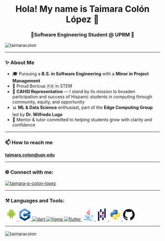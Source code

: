 <h1 align="center"> Hola! My name is Taimara Colón López 🌺</h1>
<h3 align="center">🐾Software Engineering Student @ UPRM 🐾</h3>

<p align="left">
  <img src="https://komarev.com/ghpvc/?username=taimaracolon&label=Profile%20views&color=0e75b6&style=flat" alt="taimaracolon" />
</p>

---

### ✨ About Me
- 🎓 Pursuing a **B.S. in Software Engineering** with a **Minor in Project Management**
- 🌴  Proud Boricua 🇵🇷 in STEM
- 🌟 **CAHSI Representative** — I stand by its mission to broaden participation and success of Hispanic students in computing through community, equity, and opportunity
- 📊 **ML & Data Science** enthusiast, part of the **Edge Computing Group** led by **Dr. Wilfredo Lugo**
- 🤝 Mentor & tutor committed to helping students grow with clarity and confidence

---

### 📫 How to reach me
**taimara.colon@upr.edu**

---

<h3 align="left">🌐 Connect with me:</h3>
<p align="left">
  <a href="https://linkedin.com/in/taimara-p-colon-lopez" target="blank">
    <img align="center" src="https://raw.githubusercontent.com/rahuldkjain/github-profile-readme-generator/master/src/images/icons/Social/linked-in-alt.svg" alt="taimara-p-colon-lopez" height="30" width="40" />
  </a>
</p>

---

<h3 align="left">⚒️ Languages and Tools:</h3>
<p align="left">
  <a href="https://developer.android.com" target="_blank" rel="noreferrer">
    <img src="https://raw.githubusercontent.com/devicons/devicon/master/icons/android/android-original-wordmark.svg" alt="android" width="40" height="40"/>
  </a>
  <a href="https://www.w3schools.com/cpp/" target="_blank" rel="noreferrer">
    <img src="https://raw.githubusercontent.com/devicons/devicon/master/icons/cplusplus/cplusplus-original.svg" alt="cplusplus" width="40" height="40"/>
  </a>
  <a href="https://dart.dev" target="_blank" rel="noreferrer">
    <img src="https://www.vectorlogo.zone/logos/dartlang/dartlang-icon.svg" alt="dart" width="40" height="40"/>
  </a>
  <a href="https://www.figma.com/" target="_blank" rel="noreferrer">
    <img src="https://www.vectorlogo.zone/logos/figma/figma-icon.svg" alt="figma" width="40" height="40"/>
  </a>
  <a href="https://flutter.dev" target="_blank" rel="noreferrer">
    <img src="https://www.vectorlogo.zone/logos/flutterio/flutterio-icon.svg" alt="flutter" width="40" height="40"/>
  </a>
  <a href="https://www.java.com" target="_blank" rel="noreferrer">
    <img src="https://raw.githubusercontent.com/devicons/devicon/master/icons/java/java-original.svg" alt="java" width="40" height="40"/>
  </a>
  <a href="https://pandas.pydata.org/" target="_blank" rel="noreferrer">
    <img src="https://raw.githubusercontent.com/devicons/devicon/2ae2a900d2f041da66e950e4d48052658d850630/icons/pandas/pandas-original.svg" alt="pandas" width="40" height="40"/>
  </a>
  <a href="https://www.python.org" target="_blank" rel="noreferrer">
    <img src="https://raw.githubusercontent.com/devicons/devicon/master/icons/python/python-original.svg" alt="python" width="40" height="40"/>
  </a>
  <a href="https://github.com/" target="_blank" rel="noreferrer">
    <img src="https://raw.githubusercontent.com/devicons/devicon/master/icons/github/github-original.svg" alt="github" width="40" height="40"/>
  </a>
</p>

---

<p>
  <img align="center" src="https://github-readme-stats.vercel.app/api/top-langs?username=taimaracolon&show_icons=true&locale=en&layout=compact&theme=radical" alt="taimaracolon" />
</p>



